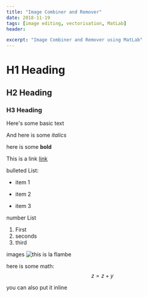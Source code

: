 ```yaml
---
title: "Image Combiner and Remover"
date: 2018-11-19
tags: [image editing, vectorisation, MatLab]
header:

excerpt: "Image Combiner and Remover using MatLab"
---
```


# H1 Heading
## H2 Heading
### H3 Heading

Here's some basic text

And here is some *italics*

here is some **bold**

This is a link [link](facebook.com)

bulleted List:
* item 1
+ item 2
- item 3

number List
1. First
2. seconds
3. third

images
<img src="{{ site.url }}{{ site.baseurl }}/images/la flambe.jpg" alt="this is la flambe">

here is some math:
$$z=z+y$$

you can also put it inline

